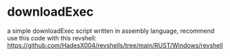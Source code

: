# downloadExec
a simple downloadExec script written in assembly language, recommend use this code with this revshell: https://github.com/HadesX004/revshells/tree/main/RUST/Windows/revshell
